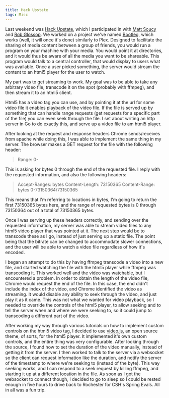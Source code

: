 ```yaml
---
title: Hack Upstate
tags: Misc
---
```


Last weekend was [Hack Upstate](http://hackupstate.com/), which I participated
in with [Matt Soucy](http://msoucy.me/) and [Rob
Glossop](https://github.com/robgssp). We worked on a project we've named
[Bootleg](https://github.com/robgssp/movienet), which works (well, it will once
it's done) similarly to Plex. Designed to facilitate the sharing of media
content between a group of friends, you would run a program on your machine with
your media. You would point it at directories, and it would thus be aware of 
all the media you want to be shareable. This program would talk to a central 
controller, that would display to users what was available. Once a user picked 
something, the server would stream the content to an html5 player for the user 
to watch.

My part was to get streaming to work. My goal was to be able to take any
arbitrary video file, transcode it on the spot (probably with ffmpeg), and then
stream it to an html5 client. 

Html5 has a video tag you can use, and by pointing it at the url for some video
file it enables playback of the video file. If the file is served up by
something that can handle range requests (get requests for a specific part of
the file) you can even seek through the file. I set about writing an http server
in Go to do exactly this, and serve up a video file to am html5 player.

After looking at the request and response headers Chrome sends/receives from
apache while doing this, I was able to implement the same thing in my server.
The browser makes a GET request for the file with the following header:

> Range: 0-

This is asking for bytes 0 through the end of the requested file. I reply with
the requested information, and also the following headers:

> Accept-Ranges: bytes
> Content-Length: 73150365
> Content-Range: bytes 0-73150364/73150365

This means that I'm referring to locations in bytes, I'm going to return the
first 73150365 bytes here, and the range of requested bytes is 0 through
73150364 out of a total of 73150365 bytes.

Once I was serving up these headers correctly, and sending over the requested
information, my server was able to stream video files to any html5 video player
that was pointed at it. The next step would be to transcode these as I go,
instead of just serving up a static file. The point being that the bitrate can
be changed to accommodate slower connections, and the user will be able to watch
a video file regardless of how it's encoded.

I began an attempt to do this by having ffmpeg transcode a video into a new
file, and started watching the file with the html5 player while ffmpeg was
transcoding it. This worked well and the video was watchable, but I encountered
a problem. In order to obtain the length of the video file, Chrome would request
the end of the file. In this case, the end didn't include the index of the
video, and Chrome identified the video as streaming. It would disable any
ability to seek through the video, and just play it as it came. This was not
what we wanted for video playback, so I needed to override the controls of the
html5 player, to allow seeking and to tell the server when and where we were
seeking to, so it could jump to transcoding a different part of the video.

After working my way through various tutorials on how to implement custom
controls on the html5 video tag, I decided to use
[video.js](http://www.videojs.com/), an open source theme, of sorts, for the
html5 player. It implemented it's own custom controls, and the entire thing was
very configurable. After looking through the source, I found how to set the
duration of the video manually, instead of getting it from the server. I then
worked to talk to the server via a websocket so the client can request
information like the duration, and notify the server of the timestamp to where
we're seeking to (instead of the byte). This way seeking works, and I can
respond to a seek request by killing ffmpeg, and starting it up at a different
location in the file. As soon as I got the websocket to connect though, I
decided to go to sleep so I could be rested enough in five hours to drive back
to Rochester for CSH's Spring Evals. All in all was a fun trip.
